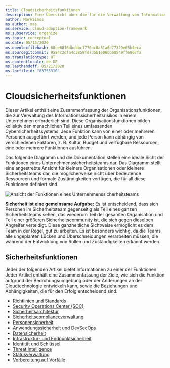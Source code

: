 ```yaml
---
title: Cloudsicherheitsfunktionen
description: Eine Übersicht über die für die Verwaltung von Informationssicherheitsrisiken in einem Unternehmen erforderlichen Organisationsfunktionen
author: MarkSimos
ms.author: mas
ms.service: cloud-adoption-framework
ms.subservice: organize
ms.topic: conceptual
ms.date: 05/15/2020
ms.openlocfilehash: 68ce6816dbcbbc1770ac8a51a6d77329e65b4eca
ms.sourcegitcommit: 9a84c2dfa4c3859fd7d5b1e06bbb8549ff6967fa
ms.translationtype: HT
ms.contentlocale: de-DE
ms.lasthandoff: 05/21/2020
ms.locfileid: "83755310"
---
```

<!-- cSpell:ignore MarkSimos -->

# <a name="cloud-security-functions"></a>Cloudsicherheitsfunktionen

Dieser Artikel enthält eine Zusammenfassung der Organisationsfunktionen, die zur Verwaltung des Informationssicherheitsrisikos in einem Unternehmen erforderlich sind. Diese Organisationsfunktionen bilden kollektiv den menschlichen Teil eines umfassenden Cybersicherheitssystems. Jede Funktion kann von einer oder mehreren Personen ausgeführt werden, und jede Person kann abhängig von verschiedenen Faktoren, z. B. Kultur, Budget und verfügbare Ressourcen, eine oder mehrere Funktionen ausführen.

Das folgende Diagramm und die Dokumentation stellen eine ideale Sicht der Funktionen eines Unternehmenssicherheitsteams dar. Das Diagramm stellt eine angestrebte Ansicht für kleinere Organisationen oder kleinere Sicherheitsteams dar, die möglicherweise nicht über bedeutende Ressourcen und formale Zuständigkeiten verfügen, die für all diese Funktionen definiert sind.

![Ansicht der Funktionen eines Unternehmenssicherheitsteams](../_images/security/enterprise-security-team.png)

**Sicherheit ist eine gemeinsame Aufgabe:** Es ist entscheidend, dass sich Personen im Sicherheitsteam gegenseitig als Teil eines ganzen Sicherheitsteams sehen, das wiederum Teil der gesamten Organisation und Teil einer größeren Sicherheitscommunity ist, die sich gegen dieselben Angreifer verteidigt. Diese ganzheitliche Sichtweise ermöglicht es dem Team in der Regel, gut zu arbeiten. Es ist besonders wichtig, da die Teams alle ungeplanten Lücken und Überschneidungen verarbeiten müssen, die während der Entwicklung von Rollen und Zuständigkeiten erkannt werden.

<!-- cSpell:ignore apsec -->

## <a name="security-functions"></a>Sicherheitsfunktionen

Jeder der folgenden Artikel bietet Informationen zu einer der Funktionen. Jeder Artikel enthält eine Zusammenfassung der Ziele, wie sich die Funktion aufgrund der Bedrohungsumgebung oder der Änderungen an der Cloudtechnologie entwickeln kann, sowie die Beziehungen und Abhängigkeiten, die für den Erfolg entscheidend sind.

- [Richtlinien und Standards](./cloud-security-policy-standards.md)
- [Security Operations Center (SOC)](./cloud-security-operations-center.md)
- [Sicherheitsarchitektur](./cloud-security-architecture.md)
- [Sicherheitscomplianceverwaltung](./cloud-security-compliance-management.md)
- [Personensicherheit](./cloud-security-people.md)
- [Anwendungssicherheit und DevSecOps](./cloud-security-apsec-devsecops.md)
- [Datensicherheit](./cloud-security-data-security.md)
- [Infrastruktur- und Endpunktsicherheit](./cloud-security-infrastructure-endpoint.md)
- [Identität und Schlüssel](./cloud-security-identity-keys.md)
- [Threat Intelligence](./cloud-security-threat-intelligence.md)
- [Statusverwaltung](./cloud-security-posture-management.md)
- [Vorbereitung auf Vorfälle](./cloud-security-incident-preparation.md)
